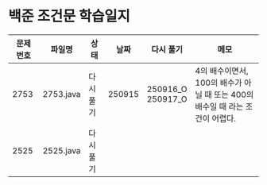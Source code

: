 # 백준 조건문 학습일지

| 문제 번호 | 파일명    | 상태        | 날짜 | 다시 풀기 | 메모                          |
|-----------|-----------|------------|------|----|----------------------------|
| 2753      | 2753.java | 다시 풀기   |250915|  250916_O<br> 250917_O|4의 배수이면서, 100의 배수가 아닐 때 또는 400의 배수일 때 라는 조건이 어렵다.|
| 2525      | 2525.java | 다시 풀기  |        |            |                    |
